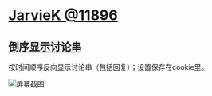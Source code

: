 # [JarvieK @11896](https://bgm.tv/user/11896)

## [倒序显示讨论串](脚本1.user.js?raw=true)

按时间顺序反向显示讨论串（包括回复）；设置保存在cookie里。

![屏幕截图](images/图片.png)